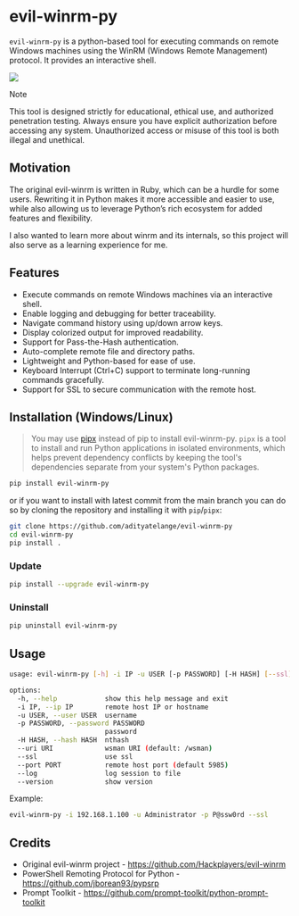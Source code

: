 # evil-winrm-py

`evil-winrm-py` is a python-based tool for executing commands on remote Windows machines using the WinRM (Windows Remote Management) protocol. It provides an interactive shell.

![](https://raw.githubusercontent.com/adityatelange/evil-winrm-py/refs/tags/v0.0.5/assets/terminal.png)

> [!NOTE]
> This tool is designed strictly for educational, ethical use, and authorized penetration testing. Always ensure you have explicit authorization before accessing any system. Unauthorized access or misuse of this tool is both illegal and unethical.

## Motivation

The original evil-winrm is written in Ruby, which can be a hurdle for some users. Rewriting it in Python makes it more accessible and easier to use, while also allowing us to leverage Python’s rich ecosystem for added features and flexibility.

I also wanted to learn more about winrm and its internals, so this project will also serve as a learning experience for me.

## Features

- Execute commands on remote Windows machines via an interactive shell.
- Enable logging and debugging for better traceability.
- Navigate command history using up/down arrow keys.
- Display colorized output for improved readability.
- Support for Pass-the-Hash authentication.
- Auto-complete remote file and directory paths.
- Lightweight and Python-based for ease of use.
- Keyboard Interrupt (Ctrl+C) support to terminate long-running commands gracefully.
- Support for SSL to secure communication with the remote host.

## Installation (Windows/Linux)

> You may use [pipx](https://pipx.pypa.io/stable/) instead of pip to install evil-winrm-py. `pipx` is a tool to install and run Python applications in isolated environments, which helps prevent dependency conflicts by keeping the tool's dependencies separate from your system's Python packages.

```bash
pip install evil-winrm-py
```

or if you want to install with latest commit from the main branch you can do so by cloning the repository and installing it with `pip`/`pipx`:

```bash
git clone https://github.com/adityatelange/evil-winrm-py
cd evil-winrm-py
pip install .
```

### Update

```bash
pip install --upgrade evil-winrm-py
```

### Uninstall

```bash
pip uninstall evil-winrm-py
```

## Usage

```bash
usage: evil-winrm-py [-h] -i IP -u USER [-p PASSWORD] [-H HASH] [--ssl] [--port PORT] [--log] [--version]

options:
  -h, --help            show this help message and exit
  -i IP, --ip IP        remote host IP or hostname
  -u USER, --user USER  username
  -p PASSWORD, --password PASSWORD
                        password
  -H HASH, --hash HASH  nthash
  --uri URI             wsman URI (default: /wsman)
  --ssl                 use ssl
  --port PORT           remote host port (default 5985)
  --log                 log session to file
  --version             show version
```

Example:

```bash
evil-winrm-py -i 192.168.1.100 -u Administrator -p P@ssw0rd --ssl
```

## Credits

- Original evil-winrm project - https://github.com/Hackplayers/evil-winrm
- PowerShell Remoting Protocol for Python - https://github.com/jborean93/pypsrp
- Prompt Toolkit - https://github.com/prompt-toolkit/python-prompt-toolkit
